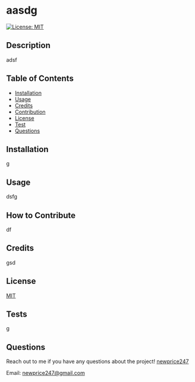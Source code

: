 # aasdg
  [![License: MIT](https://img.shields.io/badge/License-MIT-yellow.svg)](https://opensource.org/licenses/MIT)
  ## Description

  adsf

  ## Table of Contents 
  
  - [Installation](#installation)
  - [Usage](#usage)
  - [Credits](#credits) 
  - [Contribution](#contribution)
  - [License](#License)
  - [Test](#test)
  - [Questions](#questions)
  
  ## Installation

  g

  ## Usage

  dsfg

  ## How to Contribute

  df

  ## Credits

  gsd

  ## License

  [MIT](https://opensource.org/licenses/MIT)

  ## Tests

  g

  ## Questions
  
  Reach out to me if you have any questions about the project!
  [newprice247](https://github.com/newprice247)
  
  Email: newprice247@gmail.com
